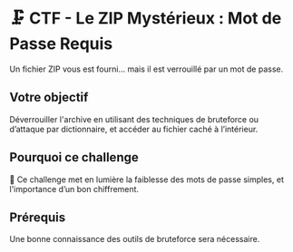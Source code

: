 # 🗜️ CTF - Le ZIP Mystérieux : Mot de Passe Requis

Un fichier ZIP vous est fourni... mais il est verrouillé par un mot de passe.

## Votre objectif  
Déverrouiller l'archive en utilisant des techniques de bruteforce ou d’attaque par dictionnaire, et accéder au fichier caché à l’intérieur.

## Pourquoi ce challenge
🔐 Ce challenge met en lumière la faiblesse des mots de passe simples, et l'importance d’un bon chiffrement.

## Prérequis 
Une bonne connaissance des outils de bruteforce sera nécessaire.
